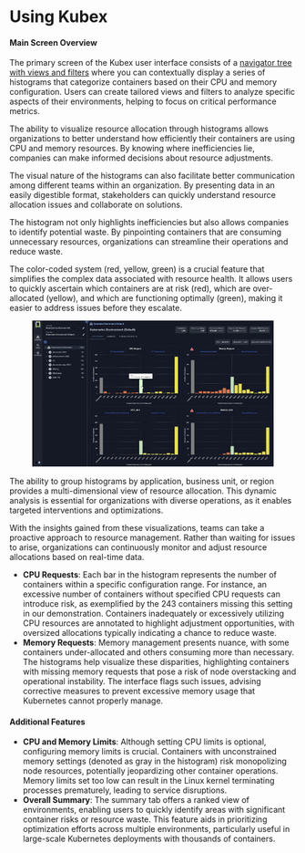 # Using Kubex

#### Main Screen Overview

The primary screen of the Kubex user interface consists of a [navigator tree with views and filters](https://www.densify.com/docs-kubex/Content/Videos/Using%20the%20Tree%20Viewer.htm)  where you can contextually display a series of histograms that categorize containers based on their CPU and memory configuration.  Users can create tailored views and filters to analyze specific aspects of their environments, helping to focus on critical performance metrics.

The ability to visualize resource allocation through histograms allows organizations to better understand how efficiently their containers are using CPU and memory resources. By knowing where inefficiencies lie, companies can make informed decisions about resource adjustments.

The visual nature of the histograms can also facilitate better communication among different teams within an organization. By presenting data in an easily digestible format, stakeholders can quickly understand resource allocation issues and collaborate on solutions.

The histogram not only highlights inefficiencies but also allows companies to identify potential waste. By pinpointing containers that are consuming unnecessary resources, organizations can streamline their operations and reduce waste.

The color-coded system (red, yellow, green) is a crucial feature that simplifies the complex data associated with resource health. It allows users to quickly ascertain which containers are at risk (red), which are over-allocated (yellow), and which are functioning optimally (green), making it easier to address issues before they escalate.

<figure><img src="../.gitbook/assets/image (3) (1) (1) (1) (1) (1).png" alt=""><figcaption></figcaption></figure>

The ability to group histograms by application, business unit, or region provides a multi-dimensional view of resource allocation. This dynamic analysis is essential for organizations with diverse operations, as it enables targeted interventions and optimizations.

With the insights gained from these visualizations, teams can take a proactive approach to resource management. Rather than waiting for issues to arise, organizations can continuously monitor and adjust resource allocations based on real-time data.

* **CPU Requests**: Each bar in the histogram represents the number of containers within a specific configuration range. For instance, an excessive number of containers without specified CPU requests can introduce risk, as exemplified by the 243 containers missing this setting in our demonstration. Containers inadequately or excessively utilizing CPU resources are annotated to highlight adjustment opportunities, with oversized allocations typically indicating a chance to reduce waste.
* **Memory Requests**: Memory management presents nuance, with some containers under-allocated and others consuming more than necessary. The histograms help visualize these disparities, highlighting containers with missing memory requests that pose a risk of node overstacking and operational instability. The interface flags such issues, advising corrective measures to prevent excessive memory usage that Kubernetes cannot properly manage.

#### Additional Features

* **CPU and Memory Limits**: Although setting CPU limits is optional, configuring memory limits is crucial. Containers with unconstrained memory settings (denoted as gray in the histogram) risk monopolizing node resources, potentially jeopardizing other container operations. Memory limits set too low can result in the Linux kernel terminating processes prematurely, leading to service disruptions.
* **Overall Summary**: The summary tab offers a ranked view of environments, enabling users to quickly identify areas with significant container risks or resource waste. This feature aids in prioritizing optimization efforts across multiple environments, particularly useful in large-scale Kubernetes deployments with thousands of containers.

